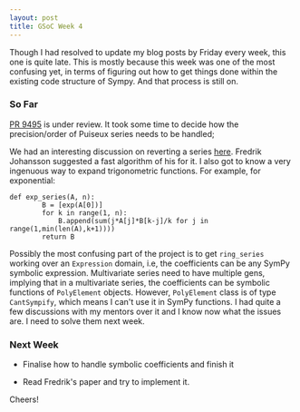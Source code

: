 ```yaml
---
layout: post
title: GSoC Week 4
---
```


Though I had resolved to update my blog posts by Friday every week, this one is
quite late. This is mostly because this week was one of the most confusing yet,
in terms of figuring out how to get things done within the existing code
structure of Sympy. And that process is still on.

### So Far

[PR 9495](https://github.com/sympy/sympy/pull/9495) is under review. It took
some time to decide how the precision/order of Puiseux series needs to be
handled;

We had an interesting discussion on reverting a series
[here](https://groups.google.com/forum/#!topic/sympy/k3mOpzdZX20).  Fredrik
Johansson suggested a fast algorithm of his for it. I also got to know a
very ingenuous way to expand trigonometric functions. For example, for
exponential:

```
def exp_series(A, n):
        B = [exp(A[0])]
        for k in range(1, n):
            B.append(sum(j*A[j]*B[k-j]/k for j in range(1,min(len(A),k+1))))
        return B
```

Possibly the most confusing part of the project is to get `ring_series` working
over an `Expression` domain, i.e, the coefficients can be any SymPy symbolic
expression. Multivariate series need to have multiple gens, implying that in a
multivariate series, the coefficients can be symbolic functions of `PolyElement`
objects. However, `PolyElement` class is of type `CantSympify`, which means I
can't use it in SymPy functions. I had quite a few discussions with my mentors
over it and I know now what the issues are. I need to solve them next week.

### Next Week

* Finalise how to handle symbolic coefficients and finish it

* Read Fredrik's paper and try to implement it.

Cheers!

